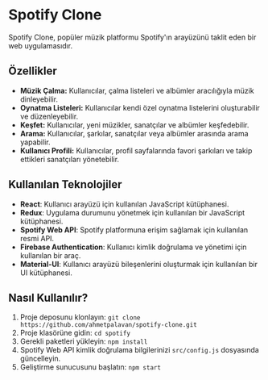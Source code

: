 # Spotify Clone

Spotify Clone, popüler müzik platformu Spotify'ın arayüzünü taklit eden bir web uygulamasıdır.

## Özellikler

- **Müzik Çalma:** Kullanıcılar, çalma listeleri ve albümler aracılığıyla müzik dinleyebilir.
- **Oynatma Listeleri:** Kullanıcılar kendi özel oynatma listelerini oluşturabilir ve düzenleyebilir.
- **Keşfet:** Kullanıcılar, yeni müzikler, sanatçılar ve albümler keşfedebilir.
- **Arama:** Kullanıcılar, şarkılar, sanatçılar veya albümler arasında arama yapabilir.
- **Kullanıcı Profili:** Kullanıcılar, profil sayfalarında favori şarkıları ve takip ettikleri sanatçıları yönetebilir.

## Kullanılan Teknolojiler

- **React**: Kullanıcı arayüzü için kullanılan JavaScript kütüphanesi.
- **Redux**: Uygulama durumunu yönetmek için kullanılan bir JavaScript kütüphanesi.
- **Spotify Web API**: Spotify platformuna erişim sağlamak için kullanılan resmi API.
- **Firebase Authentication**: Kullanıcı kimlik doğrulama ve yönetimi için kullanılan bir araç.
- **Material-UI**: Kullanıcı arayüzü bileşenlerini oluşturmak için kullanılan bir UI kütüphanesi.

## Nasıl Kullanılır?

1. Proje deposunu klonlayın: `git clone https://github.com/ahmetpalavan/spotify-clone.git`
2. Proje klasörüne gidin: `cd spotify`
3. Gerekli paketleri yükleyin: `npm install`
4. Spotify Web API kimlik doğrulama bilgilerinizi `src/config.js` dosyasında güncelleyin.
5. Geliştirme sunucusunu başlatın: `npm start`
